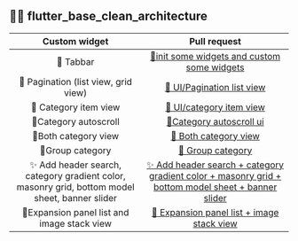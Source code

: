 ## 🧑‍💻 flutter_base_clean_architecture
| Custom widget | Pull request |
|:--:|:--:|
| 🐼 Tabbar | [🐼init some widgets and custom some widgets](https://github.com/nguyenminhhung2011/flutter_base_clean_architecture/pull/1) |
| 🐼 Pagination (list view, grid view) | [🐼 UI/Pagination list view](https://github.com/nguyenminhhung2011/flutter_base_clean_architecture/pull/2) |
| 🐼 Category item view | [🐼 UI/category item view](https://github.com/nguyenminhhung2011/flutter_base_clean_architecture/pull/3) |
|🐼Category autoscroll |[🐼Category autoscroll ui](https://github.com/nguyenminhhung2011/flutter_base_clean_architecture/pull/4)|
|🐼Both category view |[🐼 Both category view](https://github.com/nguyenminhhung2011/flutter_base_clean_architecture/pull/5)|
|🐼Group category |[🐼 Group category](https://github.com/nguyenminhhung2011/flutter_base_clean_architecture/pull/6)|
|✨ Add header search, category gradient color, masonry grid, bottom model sheet, banner slider |[✨ Add header search + category gradient color + masonry grid + bottom model sheet + banner slider](https://github.com/nguyenminhhung2011/flutter_base_clean_architecture/pull/7)|
|🐼Expansion panel list and image stack view|[🐼 Expansion panel list + image stack view](https://github.com/nguyenminhhung2011/flutter_base_clean_architecture/pull/8)|

